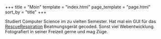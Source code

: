 +++
title = "Moin"
template = "index.html"
page_template = "page.html"
sort_by = "title"
+++

Studiert Computer Science im zu vielten Semester. Hat mal ein GUI für das [RescueRespiration](https://rescue-respiration.org) Beatmungsgerät gecoded. Sonst viel Webentwicklung. Fotografiert in seiner Freizeit gerne und mag Züge.
